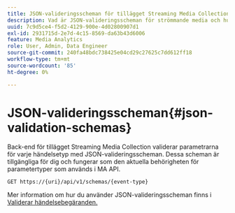 ```yaml
---
title: JSON-valideringsscheman för tillägget Streaming Media Collection
description: Vad är JSON-valideringsscheman för strömmande media och hur används de för att fastställa rätt innehållsparametrar för begäran för varje typ av händelse.
uuid: 7c9d5ce4-f5d2-4129-900e-4d02800907d1
exl-id: 2931715d-2e7d-4c15-8569-da63b43d6006
feature: Media Analytics
role: User, Admin, Data Engineer
source-git-commit: 240fa48bdc738425e04cd29c27625c7dd612ff18
workflow-type: tm+mt
source-wordcount: '85'
ht-degree: 0%

---
```


# JSON-valideringsscheman{#json-validation-schemas}

Back-end för tillägget Streaming Media Collection validerar parametrarna för varje händelsetyp med JSON-valideringsscheman. Dessa scheman är tillgängliga för dig och fungerar som den aktuella behörigheten för parametertyper som används i MA API.

`GET https://{uri}/api/v1/schemas/{event-type}`

Mer information om hur du använder JSON-valideringsscheman finns i [Validerar händelsebegäranden.](../mc-api-impl/mc-api-validate-reqs.md)
